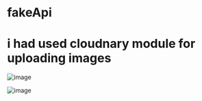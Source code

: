 # fakeApi
# i had used cloudnary module for uploading images

![image](https://user-images.githubusercontent.com/82210881/205890785-39042069-e511-4e5c-ad31-716723e2be89.png)

![image](https://user-images.githubusercontent.com/82210881/205891034-25f55a07-1ae4-4c03-af05-3a5a0c77f6f3.png)
